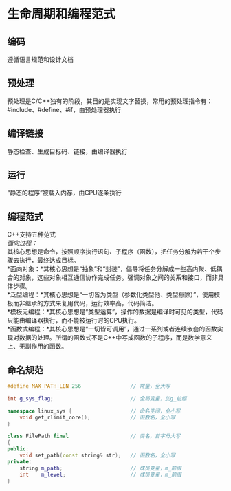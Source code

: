 # 生命周期和编程范式

## 编码

遵循语言规范和设计文档

## 预处理

预处理是C/C++独有的阶段，其目的是实现文字替换，常用的预处理指令有：#include、#define、#if，由预处理器执行

## 编译链接

静态检查、生成目标码、链接，由编译器执行

## 运行

“静态的程序”被载入内存，由CPU逐条执行

## 编程范式

C++支持五种范式  
*面向过程：*  
其核心思想是命令，按照顺序执行语句、子程序（函数），把任务分解为若干个步骤去执行，最终达成目标。  
*面向对象：*其核心思想是“抽象”和“封装”，倡导将任务分解成一些高内聚、低耦合的对象，这些对象相互通信协作完成任务。强调对象之间的关系和接口，而非具体步骤。  
*泛型编程：*其核心思想是“一切皆为类型（参数化类型他、类型擦除）”，使用模板而非继承的方式来复用代码，运行效率高，代码简洁。  
*模板元编程：*其核心思想是“类型运算”，操作的数据是编译时可见的类型，代码只能由编译器执行，而不能被运行时的CPU执行。  
*函数式编程：*其核心思想是“一切皆可调用”，通过一系列或者连续嵌套的函数实现对数据的处理。所谓的函数式不是C++中写成函数的子程序，而是数学意义上、无副作用的函数。  

## 命名规范

```cpp {line-numbers}
#define MAX_PATH_LEN 256                // 常量，全大写

int g_sys_flag;                         // 全局变量，加g_前缀

namespace linux_sys {                   // 命名空间，全小写  
    void get_rlimit_core();             // 函数名，全小写
}

class FilePath final                    // 类名，首字母大写
{
public:
    void set_path(const string& str);   // 函数名，全小写
private:
    string m_path;                      // 成员变量，m_前缀
    int    m_level;                     // 成员变量，m_前缀
}
```
